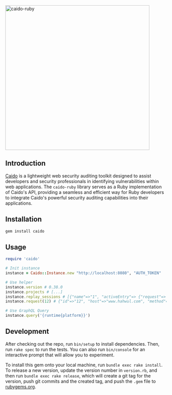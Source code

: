 
<img alt="caido-ruby" src="https://github.com/caineers/caido-ruby/assets/13212227/b58b2d5e-890c-49c2-a5f5-06168267beae" width="450px;">

## Introduction

[Caido](https://caido.io) is a lightweight web security auditing toolkit designed to assist developers and security professionals in identifying vulnerabilities within web applications. The `caido-ruby` library serves as a Ruby implementation of Caido's API, providing a seamless and efficient way for Ruby developers to integrate Caido's powerful security auditing capabilities into their applications.

## Installation

```bash
gem install caido
```

## Usage

```ruby
require 'caido'

# Init instance
instance = Caido::Instance.new "http://localhost:8080", "AUTH_TOKEN"

# Use helper
instance.version # 0.38.0
instance.projects # [...]
instance.replay_sessions # [{"name"=>"1", "activeEntry"=> {"request"=> ... ]
instance.request(12) # {"id"=>"12", "host"=>"www.hahwul.com", "method"=>"GET", ... }

# Use GraphQL Query
instance.query('{runtime{platform}}')
```

## Development

After checking out the repo, run `bin/setup` to install dependencies. Then, run `rake spec` to run the tests. You can also run `bin/console` for an interactive prompt that will allow you to experiment.

To install this gem onto your local machine, run `bundle exec rake install`. To release a new version, update the version number in `version.rb`, and then run `bundle exec rake release`, which will create a git tag for the version, push git commits and the created tag, and push the `.gem` file to [rubygems.org](https://rubygems.org).
